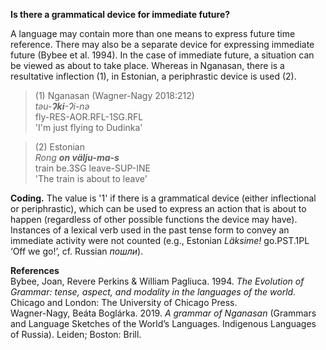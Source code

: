 **Is there a grammatical device for immediate future?**

A language may contain more than one means to express future time reference. There may also be a separate device for expressing immediate future (Bybee et al. 1994). In the case of immediate future, a situation can be viewed as about to take place. Whereas in Nganasan, there is a resultative inflection (1), in Estonian, a periphrastic device is used (2).

>(1) Nganasan (Wagner-Nagy 2018:212)<br/> 
>*tǝu-**Ɂki**-Ɂi-nǝ*<br/> 
>fly-RES-AOR.RFL-1SG.RFL<br/> 
>'I'm just flying to Dudinka'<br/>

>(2) Estonian<br/> 
>*Rong **on välju-ma-s***<br/> 
>train be.3SG leave-SUP-INE<br/> 
>'The train is about to leave'

**Coding.** The value is '1' if there is a grammatical device (either inflectional or periphrastic), which can be used to express an action that is about to happen (regardless of other possible functions the device may have). Instances of a lexical verb used in the past tense form to convey an immediate activity were not counted (e.g., Estonian *Läksime!* go.PST.1PL ‘Off we go!’, cf. Russian *пошли*). 

**References**<br/>
Bybee, Joan, Revere Perkins & William Pagliuca. 1994. *The Evolution of Grammar: tense, aspect, and modality in the languages of the world.* Chicago and London: The University of Chicago Press.<br/>
Wagner-Nagy, Beáta Boglárka. 2019. *A grammar of Nganasan* (Grammars and Language Sketches of the World’s Languages. Indigenous Languages of Russia). Leiden; Boston: Brill.
